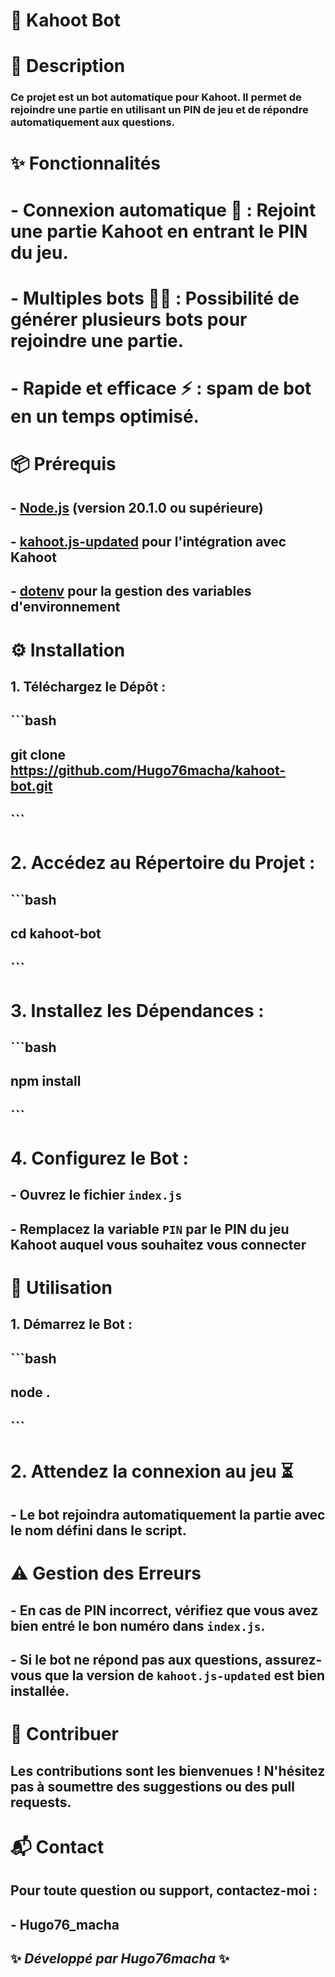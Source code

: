 # 🤖 Kahoot Bot  

# 📜 Description  

### Ce projet est un **bot automatique pour Kahoot**. Il permet de rejoindre une partie en utilisant un **PIN de jeu** et de répondre automatiquement aux questions.  

# ✨ Fonctionnalités  

# - **Connexion automatique** 🔄 : Rejoint une partie Kahoot en entrant le PIN du jeu.  
# - **Multiples bots** 🤖🤖 : Possibilité de générer plusieurs bots pour rejoindre une partie.  
# - **Rapide et efficace** ⚡ : spam de bot en un temps optimisé.  

# 📦 Prérequis  

## - [Node.js](https://nodejs.org) (version 20.1.0 ou supérieure)  
## - [kahoot.js-updated](https://www.npmjs.com/package/kahoot.js-updated) pour l'intégration avec Kahoot  
## - [dotenv](https://www.npmjs.com/package/dotenv) pour la gestion des variables d'environnement  

# ⚙️ Installation  

## 1. **Téléchargez le Dépôt :**  
## ```bash
## git clone https://github.com/Hugo76macha/kahoot-bot.git
## ```

# 2. **Accédez au Répertoire du Projet :**  
## ```bash
## cd kahoot-bot
## ```

# 3. **Installez les Dépendances :**  
## ```bash
## npm install
## ```

# 4. **Configurez le Bot :**  
## - Ouvrez le fichier `index.js`  
## - Remplacez la variable `PIN` par le **PIN du jeu Kahoot** auquel vous souhaitez vous connecter  

# 🚀 Utilisation  

## 1. **Démarrez le Bot :**  
## ```bash
## node .
## ```

# 2. **Attendez la connexion au jeu** ⏳  
## - Le bot rejoindra automatiquement la partie avec le nom défini dans le script. 

# ⚠️ Gestion des Erreurs  

## - En cas de **PIN incorrect**, vérifiez que vous avez bien entré le bon numéro dans `index.js`.  
## - Si le bot ne répond pas aux questions, assurez-vous que la version de `kahoot.js-updated` est bien installée.  

# 🤝 Contribuer  

## Les contributions sont les bienvenues ! N'hésitez pas à soumettre des suggestions ou des pull requests.  

# 📬 Contact  

## Pour toute question ou support, contactez-moi :  
## - **Hugo76_macha**  

## ✨ *Développé par Hugo76macha* ✨  
